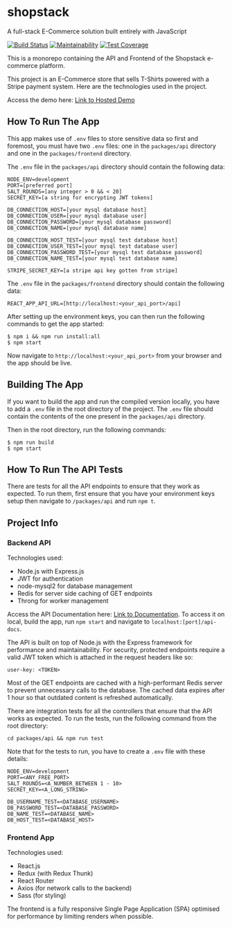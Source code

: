 # shopstack
A full-stack E-Commerce solution built entirely with JavaScript

[![Build Status](https://travis-ci.com/ovieokeh/ecommerce-turing.svg?token=ib4xukwyyyzrf2XQqfZc&branch=develop)](https://travis-ci.com/ovieokeh/ecommerce-turing)
[![Maintainability](https://api.codeclimate.com/v1/badges/14f7f4b747b1a3356b58/maintainability)](https://codeclimate.com/github/ovieokeh/ecommerce-turing/maintainability)
[![Test Coverage](https://api.codeclimate.com/v1/badges/14f7f4b747b1a3356b58/test_coverage)](https://codeclimate.com/github/ovieokeh/ecommerce-turing/test_coverage)

This is a monorepo containing the API and Frontend of the Shopstack e-commerce platform.

This project is an E-Commerce store that sells T-Shirts powered with a Stripe payment system. Here are the technologies used in the project.

Access the demo here: [Link to Hosted Demo](http://shopstack-e.herokuapp.com/)

## How To Run The App
This app makes use of `.env` files to store sensitive data so first and foremost, you must have two `.env` files: one in the `packages/api` directory and one in the `packages/frontend` directory.

The `.env` file in the `packages/api` directory should contain the following data:
```
NODE_ENV=development
PORT=[preferred port]
SALT_ROUNDS=[any integer > 0 && < 20]
SECRET_KEY=[a string for encrypting JWT tokens]

DB_CONNECTION_HOST=[your mysql database host]
DB_CONNECTION_USER=[your mysql database user]
DB_CONNECTION_PASSWORD=[your mysql database password]
DB_CONNECTION_NAME=[your mysql database name]

DB_CONNECTION_HOST_TEST=[your mysql test database host]
DB_CONNECTION_USER_TEST=[your mysql test database user]
DB_CONNECTION_PASSWORD_TEST=[your mysql test database password]
DB_CONNECTION_NAME_TEST=[your mysql test database name]

STRIPE_SECRET_KEY=[a stripe api key gotten from stripe]
```

The `.env` file in the `packages/frontend` directory should contain the following data:
```
REACT_APP_API_URL=[http://localhost:<your_api_port>/api]
```

After setting up the environment keys, you can then run the following commands to get the app started:
```
$ npm i && npm run install:all
$ npm start
```
Now navigate to `http://localhost:<your_api_port>` from your browser and the app should be live.

Building The App
------
If you want to build the app and run the compiled version locally, you have to add a `.env` file in the root directory of the project. The `.env` file should contain the contents of the one present in the `packages/api` directory.

Then in the root directory, run the following commands:
```
$ npm run build
$ npm start
```

## How To Run The API Tests
There are tests for all the API endpoints to ensure that they work as expected. To run them, first ensure that you have your environment keys setup then navigate to `/packages/api` and run `npm t`.

## Project Info

### Backend API

Technologies used:

- Node.js with Express.js
- JWT for authentication
- node-mysql2 for database management
- Redis for server side caching of GET endpoints
- Throng for worker management

Access the API Documentation here: [Link to Documentation](https://shopstack-e.herokuapp.com/api-docs/). To access it on local, build the app, run `npm start` and navigate to `localhost:[port]/api-docs`.

The API is built on top of Node.js with the Express framework for performance and maintainability. For security, protected endpoints require a valid JWT token which is attached in the request headers like so:

```
user-key: <TOKEN>
```

Most of the GET endpoints are cached with a high-performant Redis server to prevent unnecessary calls to the database. The cached data expires after 1 hour so that outdated content is refreshed automatically.

There are integration tests for all the controllers that ensure that the API works as expected. To run the tests, run the following command from the root directory:

```
cd packages/api && npm run test
```

Note that for the tests to run, you have to create a `.env` file with these details:

```
NODE_ENV=development
PORT=<ANY_FREE_PORT>
SALT_ROUNDS=<A_NUMBER_BETWEEN 1 - 10>
SECRET_KEY=<A_LONG_STRING>

DB_USERNAME_TEST=<DATABASE_USERNAME>
DB_PASSWORD_TEST=<DATABASE_PASSWORD>
DB_NAME_TEST=<DATABASE_NAME>
DB_HOST_TEST=<DATABASE_HOST>
```

### Frontend App

Technologies used:

- React.js
- Redux (with Redux Thunk)
- React Router
- Axios (for network calls to the backend)
- Sass (for styling)

The frontend is a fully responsive Single Page Application (SPA) optimised for performance by limiting renders when possible.
